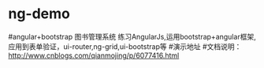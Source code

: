 # ng-demo
#angular+bootstrap 图书管理系统
练习AngularJs,运用bootstrap+angular框架,应用到表单验证，ui-router,ng-grid,ui-bootstrap等
#演示地址
#文档说明：
http://www.cnblogs.com/qianmojing/p/6077416.html
